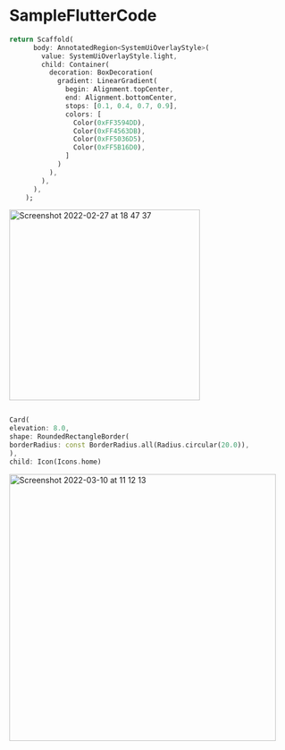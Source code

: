 # SampleFlutterCode
```dart
return Scaffold(
      body: AnnotatedRegion<SystemUiOverlayStyle>(
        value: SystemUiOverlayStyle.light,
        child: Container(
          decoration: BoxDecoration(
            gradient: LinearGradient(
              begin: Alignment.topCenter,
              end: Alignment.bottomCenter,
              stops: [0.1, 0.4, 0.7, 0.9],
              colors: [
                Color(0xFF3594DD),
                Color(0xFF4563DB),
                Color(0xFF5036D5),
                Color(0xFF5B16D0),
              ]
            )
          ),
        ),
      ),
    );
```

<img width="341" alt="Screenshot 2022-02-27 at 18 47 37" src="https://user-images.githubusercontent.com/863760/155881147-71875fc5-c8fe-4e90-a955-9ceece28ff64.png">


```dart

Card(
elevation: 8.0,
shape: RoundedRectangleBorder(
borderRadius: const BorderRadius.all(Radius.circular(20.0)),
),
child: Icon(Icons.home)

```
<img width="477" alt="Screenshot 2022-03-10 at 11 12 13" src="https://user-images.githubusercontent.com/863760/157587247-674034bb-3d8b-40a3-b7fd-a89db9a1ffcf.png">

